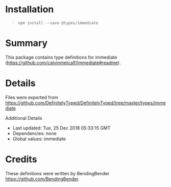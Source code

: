 # Installation
> `npm install --save @types/immediate`

# Summary
This package contains type definitions for immediate (https://github.com/calvinmetcalf/immediate#readme).

# Details
Files were exported from https://github.com/DefinitelyTyped/DefinitelyTyped/tree/master/types/immediate

Additional Details
 * Last updated: Tue, 25 Dec 2018 05:33:15 GMT
 * Dependencies: none
 * Global values: immediate

# Credits
These definitions were written by BendingBender <https://github.com/BendingBender>.
